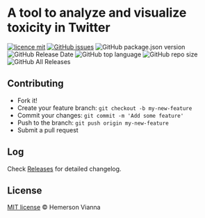 # A tool to analyze and visualize toxicity in Twitter

[![licence mit](https://img.shields.io/badge/license-MIT-blue.svg?style=flat-square)](http://hemersonvianna.mit-license.org/)
[![GitHub issues](https://img.shields.io/github/issues/nvich/twitter-toxicity-classifier.svg)](https://github.com/nvich/twitter-toxicity-classifier/issues)
![GitHub package.json version](https://img.shields.io/github/package-json/v/nvich/twitter-toxicity-classifier.svg)
![GitHub Release Date](https://img.shields.io/github/release-date/nvich/twitter-toxicity-classifier.svg)
![GitHub top language](https://img.shields.io/github/languages/top/nvich/twitter-toxicity-classifier.svg)
![GitHub repo size](https://img.shields.io/github/repo-size/nvich/twitter-toxicity-classifier.svg)
![GitHub All Releases](https://img.shields.io/github/downloads/nvich/twitter-toxicity-classifier/total.svg)

## Contributing

- Fork it!
- Create your feature branch: `git checkout -b my-new-feature`
- Commit your changes: `git commit -m 'Add some feature'`
- Push to the branch: `git push origin my-new-feature`
- Submit a pull request

## Log

Check [Releases](https://github.com/nvich/twitter-toxicity-classifier/releases) for detailed changelog.

## License

[MIT license](http://hemersonvianna.mit-license.org/) © Hemerson Vianna
